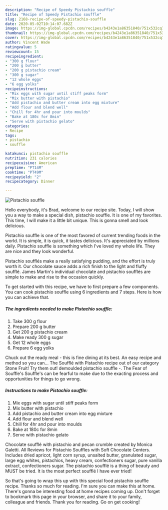 ```yaml
---
description: "Recipe of Speedy Pistachio souffle"
title: "Recipe of Speedy Pistachio souffle"
slug: 2168-recipe-of-speedy-pistachio-souffle
date: 2020-05-02T10:14:07.682Z
image: https://img-global.cpcdn.com/recipes/b4243e1a86351840/751x532cq70/pistachio-souffle-recipe-main-photo.jpg
thumbnail: https://img-global.cpcdn.com/recipes/b4243e1a86351840/751x532cq70/pistachio-souffle-recipe-main-photo.jpg
cover: https://img-global.cpcdn.com/recipes/b4243e1a86351840/751x532cq70/pistachio-souffle-recipe-main-photo.jpg
author: Vincent Wade
ratingvalue: 5
reviewcount: 15
recipeingredient:
- "300 g flour"
- "200 g butter"
- "200 g pistachio cream"
- "300 g sugar"
- "12 whole eggs"
- "6 egg yolks"
recipeinstructions:
- "Mix eggs with sugar until stiff peaks form"
- "Mix butter with pistachio"
- "Add pistachio and butter cream into egg mixture"
- "Add flour and blend well"
- "Chill for 4hr and pour into moulds"
- "Bake at 180c for 8min"
- "Serve with pistachio gelato"
categories:
- Recipe
tags:
- pistachio
- souffle

katakunci: pistachio souffle 
nutrition: 231 calories
recipecuisine: American
preptime: "PT14M"
cooktime: "PT49M"
recipeyield: "2"
recipecategory: Dinner

---
```



![Pistachio souffle](https://img-global.cpcdn.com/recipes/b4243e1a86351840/751x532cq70/pistachio-souffle-recipe-main-photo.jpg)

Hello everybody, it's Brad, welcome to our recipe site. Today, I will show you a way to make a special dish, pistachio souffle. It is one of my favorites. This time, I will make it a little bit unique. This is gonna smell and look delicious.

Pistachio souffle is one of the most favored of current trending foods in the world. It is simple, it is quick, it tastes delicious. It's appreciated by millions daily. Pistachio souffle is something which I've loved my whole life. They are nice and they look wonderful.

Pistachio soufflés make a really satisfying pudding, and the effort is truly worth it. Our chocolate sauce adds a rich finish to the light and fluffy soufflé. James Martin&#39;s individual chocolate and pistachio soufflés are simple to make and rise to the occasion quickly.


To get started with this recipe, we have to first prepare a few components. You can cook pistachio souffle using 6 ingredients and 7 steps. Here is how you can achieve that.

<!--inarticleads1-->

##### The ingredients needed to make Pistachio souffle:

1. Take 300 g flour
1. Prepare 200 g butter
1. Get 200 g pistachio cream
1. Make ready 300 g sugar
1. Get 12 whole eggs
1. Prepare 6 egg yolks


Chuck out the ready meal - this is fine dining at its best. An easy recipe and method so you can… The Soufflé with Pistachio recipe out of our category Stone Fruit! Try them out! demoulded pistachio souffle -. The Fear of Souffle&#39;s Souffle&#39;s can be fearful to make due to the exacting process and opportunities for things to go wrong. 

<!--inarticleads2-->

##### Instructions to make Pistachio souffle:

1. Mix eggs with sugar until stiff peaks form
1. Mix butter with pistachio
1. Add pistachio and butter cream into egg mixture
1. Add flour and blend well
1. Chill for 4hr and pour into moulds
1. Bake at 180c for 8min
1. Serve with pistachio gelato


Chocolate soufflé with pistachio and pecan crumble created by Monica Galetti. All Reviews for Pistachio Souffles with Soft Chocolate Centers. Includes dried apricot, light corn syrup, unsalted butter, granulated sugar, large egg whites, pistachios, heavy cream, confectioners sugar, pure vanilla extract, confectioners sugar. The pistachio soufflé is a thing of beauty and MUST be tried. It is the moat perfect soufflé I have ever tried! 

So that's going to wrap this up with this special food pistachio souffle recipe. Thanks so much for reading. I'm sure you can make this at home. There's gonna be interesting food at home recipes coming up. Don't forget to bookmark this page in your browser, and share it to your family, colleague and friends. Thank you for reading. Go on get cooking!
